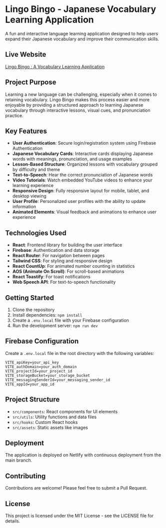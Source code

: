 # Lingo Bingo - Japanese Vocabulary Learning Application

A fun and interactive language learning application designed to help users expand their Japanese vocabulary and improve their communication skills.

## Live Website
[Lingo Bingo : A Vocabulary Learning Application](https://lingo-bingo-a-vocabulary-learning-app.netlify.app/)

## Project Purpose
Learning a new language can be challenging, especially when it comes to retaining vocabulary. Lingo Bingo makes this process easier and more enjoyable by providing a structured approach to learning Japanese vocabulary through interactive lessons, visual cues, and pronunciation practice.

## Key Features
- **User Authentication**: Secure login/registration system using Firebase Authentication
- **Japanese Vocabulary Cards**: Interactive cards displaying Japanese words with meanings, pronunciation, and usage examples
- **Lesson-Based Structure**: Organized lessons with vocabulary grouped by difficulty and theme
- **Text-to-Speech**: Hear the correct pronunciation of Japanese words
- **Video Tutorials**: Watch embedded YouTube videos to enhance your learning experience
- **Responsive Design**: Fully responsive layout for mobile, tablet, and desktop viewing
- **User Profile**: Personalized user profiles with the ability to update information
- **Animated Elements**: Visual feedback and animations to enhance user experience

## Technologies Used
- **React**: Frontend library for building the user interface
- **Firebase**: Authentication and data storage
- **React Router**: For navigation between pages
- **Tailwind CSS**: For styling and responsive design
- **React CountUp**: For animated number counting in statistics
- **AOS (Animate On Scroll)**: For scroll-based animations
- **React Toastify**: For toast notifications
- **Web Speech API**: For text-to-speech functionality

## Getting Started
1. Clone the repository
2. Install dependencies: `npm install`
3. Create a `.env.local` file with your Firebase configuration
4. Run the development server: `npm run dev`

## Firebase Configuration
Create a `.env.local` file in the root directory with the following variables:
```
VITE_apiKey=your_api_key
VITE_authDomain=your_auth_domain
VITE_projectId=your_project_id
VITE_storageBucket=your_storage_bucket
VITE_messagingSenderId=your_messaging_sender_id
VITE_appId=your_app_id
```

## Project Structure
- `src/components`: React components for UI elements
- `src/utils`: Utility functions and data files
- `src/hooks`: Custom React hooks
- `src/assets`: Static assets like images

## Deployment
The application is deployed on Netlify with continuous deployment from the main branch.

## Contributing
Contributions are welcome! Please feel free to submit a Pull Request.

## License
This project is licensed under the MIT License - see the LICENSE file for details.